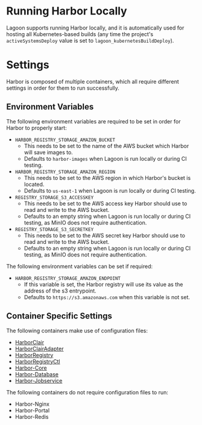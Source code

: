# Running Harbor Locally
Lagoon supports running Harbor locally, and it is automatically used for hosting all Kubernetes-based builds (any time the project's `activeSystemsDeploy` value is set to `lagoon_kubernetesBuildDeploy`).

# Settings
Harbor is composed of multiple containers, which all require different settings in order for them to run successfully. 

## Environment Variables
The following environment variables are required to be set in order for Harbor to properly start:

* `HARBOR_REGISTRY_STORAGE_AMAZON_BUCKET`
  * This needs to be set to the name of the AWS bucket which Harbor will save images to.
  * Defaults to `harbor-images` when Lagoon is run locally or during CI testing.
* `HARBOR_REGISTRY_STORAGE_AMAZON_REGION`
  * This needs to be set to the AWS region in which Harbor's bucket is located.
  * Defaults to `us-east-1` when Lagoon is run locally or during CI testing.
* `REGISTRY_STORAGE_S3_ACCESSKEY`
  * This needs to be set to the AWS access key Harbor should use to read and write to the AWS bucket.
  * Defaults to an empty string when Lagoon is run locally or during CI testing, as MinIO does not require authentication.
* `REGISTRY_STORAGE_S3_SECRETKEY`
  * This needs to be set to the AWS secret key Harbor should use to read and write to the AWS bucket.
  * Defaults to an empty string when Lagoon is run locally or during CI testing, as MinIO does not require authentication.

The following environment variables can be set if required:

* `HARBOR_REGISTRY_STORAGE_AMAZON_ENDPOINT`
  * If this variable is set, the Harbor registry will use its value as the address of the s3 entrypoint.
  * Defaults to `https://s3.amazonaws.com` when this variable is not set.

## Container Specific Settings

The following containers make use of configuration files:
* [HarborClair](harbor-container-settings/harborclair.md)
* [HarborClairAdapter](harbor-container-settings/harborclairadapter.md)
* [HarborRegistry](harbor-container-settings/harborregistry.md)
* [HarborRegistryCtl](harbor-container-settings/harborregistryctl.md)
* [Harbor-Core](harbor-container-settings/harbor-core.md)
* [Harbor-Database](harbor-container-settings/harbor-database.md)
* [Harbor-Jobservice](harbor-container-settings/harbor-jobservice.md)

The following containers do not require configuration files to run:
* Harbor-Nginx
* Harbor-Portal
* Harbor-Redis